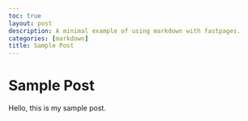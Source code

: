 ```yaml
---
toc: true
layout: post
description: A minimal example of using markdown with fastpages.
categories: [markdown]
title: Sample Post
---
```


# Sample Post
Hello, this is my sample post.